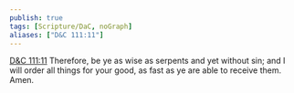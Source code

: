 ```yaml
---
publish: true
tags: [Scripture/DaC, noGraph]
aliases: ["D&C 111:11"]
---
```

[D&C 111:11](https://churchofjesuschrist.org/study/scriptures/dc-testament/dc/111?lang=eng&id=p11#p11) Therefore, be ye as wise as serpents and yet without sin; and I will order all things for your good, as fast as ye are able to receive them. Amen.





